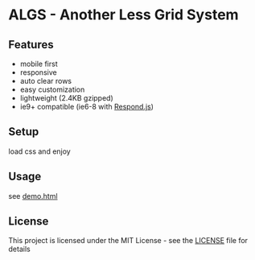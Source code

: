 # ALGS - Another Less Grid System


## Features
* mobile first
* responsive
* auto clear rows
* easy customization
* lightweight (2.4KB gzipped)
* ie9+ compatible (ie6-8 with [Respond.js](https://github.com/scottjehl/Respond))


## Setup
load css and enjoy


## Usage
see [demo.html](demo.html)


## License
This project is licensed under the MIT License - see the [LICENSE](LICENSE) file for details